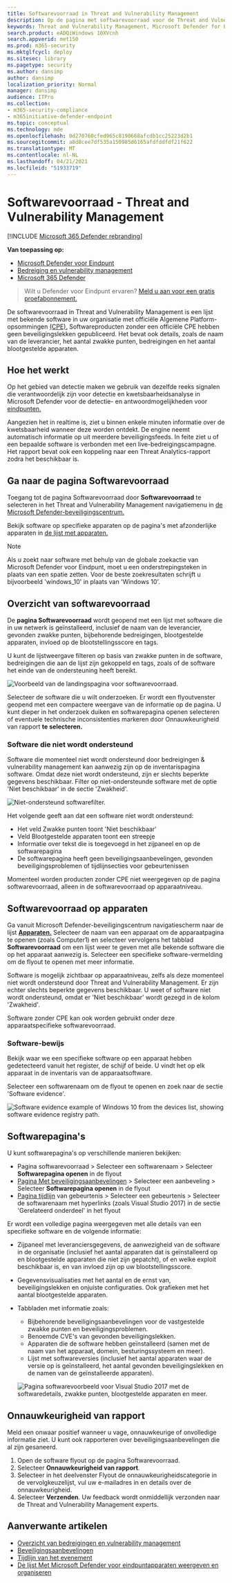 ```yaml
---
title: Softwarevoorraad in Threat and Vulnerability Management
description: Op de pagina met softwarevoorraad voor de Threat and Vulnerability Management van Microsoft Defender voor Endpoint wordt weergegeven hoeveel zwakke punten en beveiligingslekken zijn gedetecteerd in software.
keywords: Threat and Vulnerability Management, Microsoft Defender for Endpoint, Microsoft Defender for Endpoint software inventory, Microsoft Defender for Endpoint threat & vulnerability management, Microsoft Defender for Endpoint threat & vulnerability management software inventory, Microsoft Defender for Endpoint tvm software inventory, tvm software inventory
search.product: eADQiWindows 10XVcnh
search.appverid: met150
ms.prod: m365-security
ms.mktglfcycl: deploy
ms.sitesec: library
ms.pagetype: security
ms.author: dansimp
author: dansimp
localization_priority: Normal
manager: dansimp
audience: ITPro
ms.collection:
- m365-security-compliance
- m365initiative-defender-endpoint
ms.topic: conceptual
ms.technology: mde
ms.openlocfilehash: 0d270760cfed965c8190668afcdb1cc25223d2b1
ms.sourcegitcommit: a8d8cee7df535a150985d6165afdfddfdf21f622
ms.translationtype: MT
ms.contentlocale: nl-NL
ms.lasthandoff: 04/21/2021
ms.locfileid: "51933719"
---
```

# <a name="software-inventory---threat-and-vulnerability-management"></a>Softwarevoorraad - Threat and Vulnerability Management

[!INCLUDE [Microsoft 365 Defender rebranding](../../includes/microsoft-defender.md)]

**Van toepassing op:**
- [Microsoft Defender voor Eindpunt](https://go.microsoft.com/fwlink/?linkid=2154037)
- [Bedreiging en vulnerability management](next-gen-threat-and-vuln-mgt.md)
- [Microsoft 365 Defender](https://go.microsoft.com/fwlink/?linkid=2118804)

>Wilt u Defender voor Eindpunt ervaren? [Meld u aan voor een gratis proefabonnement.](https://www.microsoft.com/microsoft-365/windows/microsoft-defender-atp?ocid=docs-wdatp-portaloverview-abovefoldlink)

De softwarevoorraad in Threat and Vulnerability Management is een lijst met bekende software in uw organisatie met officiële Algemene Platform-opsommingen [(CPE).](https://nvd.nist.gov/products/cpe) Softwareproducten zonder een officiële CPE hebben geen beveiligingslekken gepubliceerd. Het bevat ook details, zoals de naam van de leverancier, het aantal zwakke punten, bedreigingen en het aantal blootgestelde apparaten.

## <a name="how-it-works"></a>Hoe het werkt

Op het gebied van detectie maken we gebruik van dezelfde reeks signalen die verantwoordelijk zijn voor detectie en kwetsbaarheidsanalyse in Microsoft Defender voor de detectie- en antwoordmogelijkheden voor [eindpunten.](overview-endpoint-detection-response.md)

Aangezien het in realtime is, ziet u binnen enkele minuten informatie over de kwetsbaarheid wanneer deze worden ontdekt. De engine neemt automatisch informatie op uit meerdere beveiligingsfeeds. In feite ziet u of een bepaalde software is verbonden met een live-bedreigingscampagne. Het rapport bevat ook een koppeling naar een Threat Analytics-rapport zodra het beschikbaar is.

## <a name="navigate-to-the-software-inventory-page"></a>Ga naar de pagina Softwarevoorraad

Toegang tot de pagina Softwarevoorraad door **Softwarevoorraad** te selecteren in het Threat and Vulnerability Management navigatiemenu in [de Microsoft Defender-beveiligingscentrum.](portal-overview.md)

Bekijk software op specifieke apparaten op de pagina's met afzonderlijke apparaten in [de lijst met apparaten.](machines-view-overview.md)

>[!NOTE]
>Als u zoekt naar software met behulp van de globale zoekactie van Microsoft Defender voor Eindpunt, moet u een onderstrepingsteken in plaats van een spatie zetten. Voor de beste zoekresultaten schrijft u bijvoorbeeld 'windows_10' in plaats van 'Windows 10'.

## <a name="software-inventory-overview"></a>Overzicht van softwarevoorraad

De **pagina Softwarevoorraad** wordt geopend met een lijst met software die in uw netwerk is geïnstalleerd, inclusief de naam van de leverancier, gevonden zwakke punten, bijbehorende bedreigingen, blootgestelde apparaten, invloed op de blootstellingsscore en tags.

U kunt de lijstweergave filteren op basis van zwakke punten in de software, bedreigingen die aan de lijst zijn gekoppeld en tags, zoals of de software het einde van de ondersteuning heeft bereikt.

![Voorbeeld van de landingspagina voor softwarevoorraad.](images/tvm-software-inventory.png)

Selecteer de software die u wilt onderzoeken. Er wordt een flyoutvenster geopend met een compactere weergave van de informatie op de pagina. U kunt dieper in het onderzoek duiken en softwarepagina openen selecteren of eventuele technische inconsistenties markeren door Onnauwkeurigheid van rapport **te selecteren.**

### <a name="software-that-isnt-supported"></a>Software die niet wordt ondersteund

Software die momenteel niet wordt ondersteund door bedreigingen & vulnerability management kan aanwezig zijn op de inventarispagina software. Omdat deze niet wordt ondersteund, zijn er slechts beperkte gegevens beschikbaar. Filter op niet-ondersteunde software met de optie 'Niet beschikbaar' in de sectie 'Zwakheid'.

![Niet-ondersteund softwarefilter.](images/tvm-unsupported-software-filter.png)

Het volgende geeft aan dat een software niet wordt ondersteund:

- Het veld Zwakke punten toont 'Niet beschikbaar'
- Veld Blootgestelde apparaten toont een streepje
- Informatie over tekst die is toegevoegd in het zijpaneel en op de softwarepagina
- De softwarepagina heeft geen beveiligingsaanbevelingen, gevonden beveiligingsproblemen of tijdlijnsecties voor gebeurtenissen

Momenteel worden producten zonder CPE niet weergegeven op de pagina softwarevoorraad, alleen in de softwarevoorraad op apparaatniveau.

## <a name="software-inventory-on-devices"></a>Softwarevoorraad op apparaten

Ga vanuit Microsoft Defender-beveiligingscentrum navigatiescherm naar de lijst **[Apparaten.](machines-view-overview.md)** Selecteer de naam van een apparaat om de apparaatpagina te openen (zoals Computer1) en selecteer vervolgens het tabblad **Softwarevoorraad** om een lijst weer te geven met alle bekende software die op het apparaat aanwezig is. Selecteer een specifieke software-vermelding om de flyout te openen met meer informatie.

Software is mogelijk zichtbaar op apparaatniveau, zelfs als deze momenteel niet wordt ondersteund door Threat and Vulnerability Management. Er zijn echter slechts beperkte gegevens beschikbaar. U weet of software niet wordt ondersteund, omdat er 'Niet beschikbaar' wordt gezegd in de kolom 'Zwakheid'.

Software zonder CPE kan ook worden gebruikt onder deze apparaatspecifieke softwarevoorraad.

### <a name="software-evidence"></a>Software-bewijs

Bekijk waar we een specifieke software op een apparaat hebben gedetecteerd vanuit het register, de schijf of beide. U vindt het op elk apparaat in de inventaris van de apparaatsoftware.

Selecteer een softwarenaam om de flyout te openen en zoek naar de sectie 'Software evidence'.

![Software evidence example of Windows 10 from the devices list, showing software evidence registry path.](images/tvm-software-evidence.png)

## <a name="software-pages"></a>Softwarepagina's

U kunt softwarepagina's op verschillende manieren bekijken:

- Pagina softwarevoorraad > Selecteer een softwarenaam > Selecteer **Softwarepagina openen** in de flyout
- [Pagina Met beveiligingsaanbevelingen](tvm-security-recommendation.md) > Selecteer een aanbeveling > Selecteer **Softwarepagina openen** in de flyout
- [Pagina tijdlijn](threat-and-vuln-mgt-event-timeline.md) van gebeurtenis > Selecteer een gebeurtenis > Selecteer de softwarenaam met hyperlinks (zoals Visual Studio 2017) in de sectie 'Gerelateerd onderdeel' in het flyout

 Er wordt een volledige pagina weergegeven met alle details van een specifieke software en de volgende informatie:

- Zijpaneel met leveranciersgegevens, de aanwezigheid van de software in de organisatie (inclusief het aantal apparaten dat is geïnstalleerd op en blootgestelde apparaten die niet zijn gepatcht), of en welke exploit beschikbaar is, en van invloed zijn op uw blootstellingsscore.
- Gegevensvisualisaties met het aantal en de ernst van, beveiligingslekken en onjuiste configuraties. Ook grafieken met het aantal blootgestelde apparaten.
- Tabbladen met informatie zoals:
    - Bijbehorende beveiligingsaanbevelingen voor de vastgestelde zwakke punten en beveiligingsproblemen.
    - Benoemde CVE's van gevonden beveiligingslekken.
    - Apparaten die de software hebben geïnstalleerd (samen met de naam van het apparaat, domein, besturingssysteem en meer).
    - Lijst met softwareversies (inclusief het aantal apparaten waar de versie op is geïnstalleerd, het aantal gevonden beveiligingslekken en de namen van de geïnstalleerde apparaten).

    ![Pagina softwarevoorbeeld voor Visual Studio 2017 met de softwaredetails, zwakke punten, blootgestelde apparaten en meer.](images/tvm-software-page-example.png)

## <a name="report-inaccuracy"></a>Onnauwkeurigheid van rapport

Meld een onwaar positief wanneer u vage, onnauwkeurige of onvolledige informatie ziet. U kunt ook rapporteren over beveiligingsaanbevelingen die al zijn gesaneerd.

1. Open de software flyout op de pagina Softwarevoorraad.
2. Selecteer **Onnauwkeurigheid van rapport**.
3. Selecteer in het deelvenster Flyout de onnauwkeurigheidscategorie in de vervolgkeuzelijst, vul uw e-mailadres in en details over de onnauwkeurigheid.
4. Selecteer **Verzenden**. Uw feedback wordt onmiddellijk verzonden naar de Threat and Vulnerability Management experts.

## <a name="related-articles"></a>Aanverwante artikelen

- [Overzicht van bedreigingen en vulnerability management](next-gen-threat-and-vuln-mgt.md)
- [Beveiligingsaanbevelingen](tvm-security-recommendation.md)
- [Tijdlijn van het evenement](threat-and-vuln-mgt-event-timeline.md)
- [De lijst Met Microsoft Defender voor eindpuntapparaten weergeven en organiseren](machines-view-overview.md)
